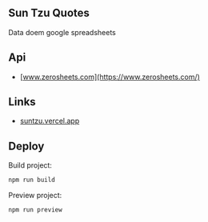 ## Sun Tzu Quotes

Data doem google spreadsheets

## Api

- [www.zerosheets.com](https://www.zerosheets.com/)

## Links

- [suntzu.vercel.app](https://suntzu.vercel.app)

## Deploy

Build project:

```bash
npm run build
```

Preview project:

```bash
npm run preview
```
